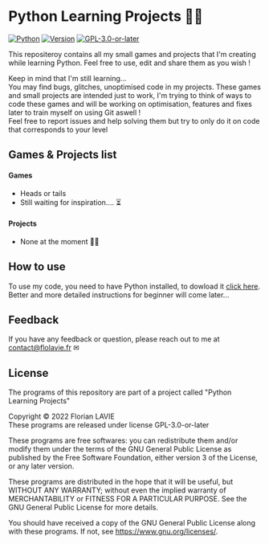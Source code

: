 
# Python Learning Projects 🧠💭

[![Python](https://img.shields.io/badge/-Python-3776AB?style=flat&logo=python&logoColor=white)](https://www.python.org/)
[![Version](https://img.shields.io/badge/tested_version-3.6+-informational)](https://www.python.org/downloads/)
[![GPL-3.0-or-later](https://img.shields.io/badge/License-GPL_v3.0_or_later-yellow.svg)](https://opensource.org/licenses/) 

This repositeroy contains all my small games and projects that I'm creating while learning Python. Feel free to use, edit and share them as you wish !

Keep in mind that I'm still learning... \
You may find bugs, glitches, unoptimised code in my projects. These games and small projects are intended just to work, I'm trying to think of ways to code these games and will be working on optimisation, features and fixes later to train myself on using Git aswell !  
Feel free to report issues and help solving them but try to only do it on code that corresponds to your level



## Games & Projects list

#### Games
- Heads or tails
- Still waiting for inspiration.... ⏳

#### Projects
- None at the moment 🤷‍♂️

## How to use

To use my code, you need to have Python installed, to dowload it [click here](https://www.python.org/downloads/).\
Better and more detailed instructions for beginner will come later...

## Feedback

If you have any feedback or question, please reach out to me at contact@flolavie.fr ✉


## License

The programs of this repository are part of a project called "Python Learning Projects"

Copyright © 2022 Florian LAVIE\
These programs are released under license GPL-3.0-or-later

These programs are free softwares: you can redistribute them and/or modify them under the terms of the GNU General Public License as published by the Free Software Foundation, either version 3 of the License, or any later version.

These programs are distributed in the hope that it will be useful, but WITHOUT ANY WARRANTY; without even the implied warranty of MERCHANTABILITY or FITNESS FOR A PARTICULAR PURPOSE. See the GNU General Public License for more details.

You should have received a copy of the GNU General Public License along with these programs. If not, see <https://www.gnu.org/licenses/>.
